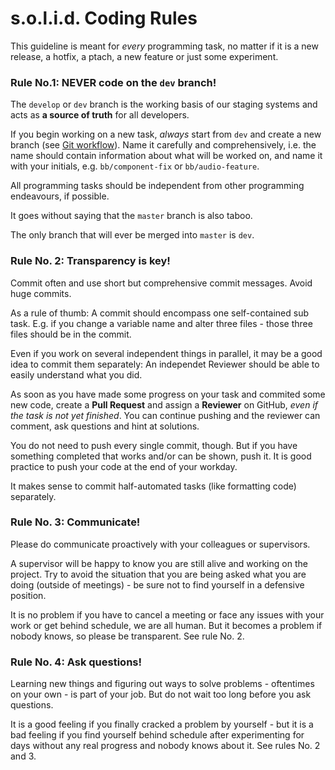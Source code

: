 # s.o.l.i.d. Coding Rules 

This guideline is meant for *every* programming task, no matter if it is a new release, a hotfix, a ptach, a new feature or just some experiment.

### Rule No.1: NEVER code on the `dev` branch!

The `develop` or `dev` branch is the working basis of our staging systems and acts as **a source of truth** for all developers. 

If you begin working on a new task, *always* start from `dev` and create a new branch (see [Git workflow](workflow.md)). 
Name it carefully and comprehensively, i.e. the name should contain information about what will be worked on, and name it with your initials, e.g. `bb/component-fix` or `bb/audio-feature`. 

All programming tasks should be independent from other programming endeavours, if possible. 

It goes without saying that the `master` branch is also taboo.

The only branch that will ever be merged into `master` is `dev`.

### Rule No. 2: Transparency is key!

Commit often and use short but comprehensive commit messages. Avoid huge commits.

As a rule of thumb: A commit should encompass one self-contained sub task. E.g. if you change a variable name and alter three files - those three files should be in the commit. 

Even if you work on several independent things in parallel, it may be a good idea to commit them separately: An independet Reviewer should be able to easily understand what you did.

As soon as you have made some progress on your task and commited some new code, create a **Pull Request** and assign a **Reviewer** on GitHub, *even if the task is not yet finished*. You can continue pushing and the reviewer can comment, ask questions and hint at solutions.

You do not need to push every single commit, though. But if you have something completed that works and/or can be shown, push it. It is good practice to push your code at the end of your workday.

It makes sense to commit half-automated tasks (like formatting code) separately.

### Rule No. 3:  Communicate!

Please do communicate proactively with your colleagues or supervisors. 

A supervisor will be happy to know you are still alive and working on the project. Try to avoid the situation that you are being asked what you are doing (outside of meetings) - be sure not to find yourself in a defensive position.

It is no problem if you have to cancel a meeting or face any issues with your work or get behind schedule, we are all human. But it becomes a problem if nobody knows, so please be transparent. See rule No. 2.

### Rule No. 4: Ask questions!

Learning new things and figuring out ways to solve problems - oftentimes on your own - is part of your job. But do not wait too long before you ask questions.

It is a good feeling if you finally cracked a problem by yourself - but it is a bad feeling if you find yourself behind schedule after experimenting for days without any real progress and nobody knows about it. See rules No. 2 and 3.
